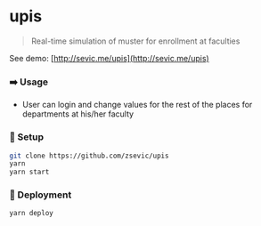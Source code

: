 # upis

> Real-time simulation of muster for enrollment at faculties

See demo: [http://sevic.me/upis](http://sevic.me/upis)

### :arrow_right: Usage

- User can login and change values for the rest of the places for departments at his/her faculty

### :wrench: Setup

```bash
git clone https://github.com/zsevic/upis
yarn
yarn start
```

### :rocket: Deployment

```bash
yarn deploy
```
